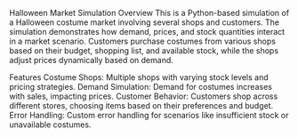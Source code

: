 Halloween Market Simulation
Overview
This is a Python-based simulation of a Halloween costume market involving several shops and customers. The simulation demonstrates how demand, prices, and stock quantities interact in a market scenario. 
Customers purchase costumes from various shops based on their budget, shopping list, and available stock, while the shops adjust prices dynamically based on demand.

Features
Costume Shops: Multiple shops with varying stock levels and pricing strategies.
Demand Simulation: Demand for costumes increases with sales, impacting prices.
Customer Behavior: Customers shop across different stores, choosing items based on their preferences and budget.
Error Handling: Custom error handling for scenarios like insufficient stock or unavailable costumes.
